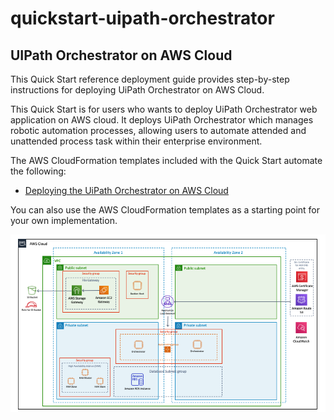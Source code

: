 # quickstart-uipath-orchestrator
## UIPath Orchestrator on AWS Cloud

This Quick Start reference deployment guide provides step-by-step instructions for deploying UiPath Orchestrator on AWS Cloud.

This Quick Start is for users who wants to deploy UiPath Orchestrator web application on AWS cloud. It deploys UiPath Orchestrator which manages robotic automation processes, allowing users to automate attended and unattended process task within their enterprise environment. 

The AWS CloudFormation templates included with the Quick Start automate the following:

- [Deploying the UiPath Orchestrator on AWS Cloud](https://console.aws.amazon.com/cloudformation/home?region=us-east-1#/stacks/create/template?stackName=uipath&templateURL=https://aws-quickstart.s3.amazonaws.com/quickstart-uipath-orchestrator/templates/main.template.yaml)

You can also use the AWS CloudFormation templates as a starting point for your own implementation.

![Quick Start architecture for UiPath Orchestrator on AWS](./UIPath-Orchestrator-arch.png)
